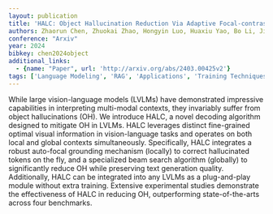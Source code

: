 ```yaml
---
layout: publication
title: 'HALC: Object Hallucination Reduction Via Adaptive Focal-contrast Decoding'
authors: Zhaorun Chen, Zhuokai Zhao, Hongyin Luo, Huaxiu Yao, Bo Li, Jiawei Zhou
conference: "Arxiv"
year: 2024
bibkey: chen2024object
additional_links:
  - {name: "Paper", url: 'http://arxiv.org/abs/2403.00425v2'}
tags: ['Language Modeling', 'RAG', 'Applications', 'Training Techniques', 'Multimodal Models']
---
```

While large vision-language models (LVLMs) have demonstrated impressive
capabilities in interpreting multi-modal contexts, they invariably suffer from
object hallucinations (OH). We introduce HALC, a novel decoding algorithm
designed to mitigate OH in LVLMs. HALC leverages distinct fine-grained optimal
visual information in vision-language tasks and operates on both local and
global contexts simultaneously. Specifically, HALC integrates a robust
auto-focal grounding mechanism (locally) to correct hallucinated tokens on the
fly, and a specialized beam search algorithm (globally) to significantly reduce
OH while preserving text generation quality. Additionally, HALC can be
integrated into any LVLMs as a plug-and-play module without extra training.
Extensive experimental studies demonstrate the effectiveness of HALC in
reducing OH, outperforming state-of-the-arts across four benchmarks.
